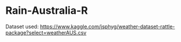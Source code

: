 # Rain-Australia-R

Dataset used: https://www.kaggle.com/jsphyg/weather-dataset-rattle-package?select=weatherAUS.csv
